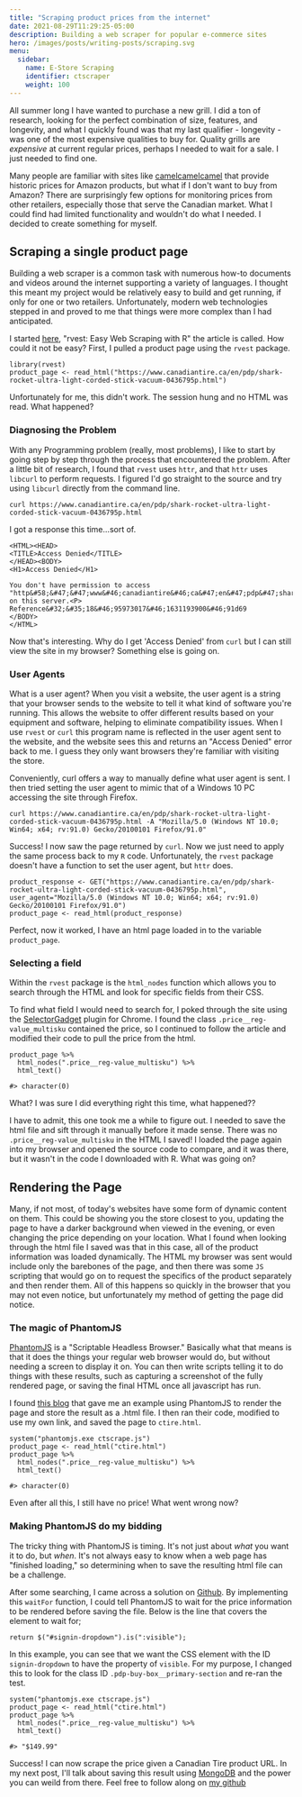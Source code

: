 ```yaml
---
title: "Scraping product prices from the internet"
date: 2021-08-29T11:29:25-05:00
description: Building a web scraper for popular e-commerce sites
hero: /images/posts/writing-posts/scraping.svg
menu:
  sidebar:
    name: E-Store Scraping
    identifier: ctscraper
    weight: 100
---
```


All summer long I have wanted to purchase a new grill. I did a ton of research, looking for the perfect combination of size, features, and longevity, and what I quickly found was that my last qualifier - longevity - was one of the most expensive qualities to buy for. Quality grills are _expensive_ at current regular prices, perhaps I needed to wait for a sale. I just needed to find one.

Many people are familiar with sites like [camelcamelcamel](https://www.camelcamelcamel.com) that provide historic prices for Amazon products, but what if I don't want to buy from Amazon? There are surprisingly few options for monitoring prices from other retailers, especially those that serve the Canadian market. What I could find had limited functionality and wouldn't do what I needed. I decided to create something for myself.

## Scraping a single product page

Building a web scraper is a common task with numerous how-to documents and videos around the internet supporting a variety of languages. I thought this meant my project would be relatively easy to build and get running, if only for one or two retailers. Unfortunately, modern web technologies stepped in and proved to me that things were more complex than I had anticipated.

I started [here](https://blog.rstudio.com/2014/11/24/rvest-easy-web-scraping-with-r/), "rvest: Easy Web Scraping with R" the article is called. How could it not be easy? First, I pulled a product page using the `rvest` package.

```
library(rvest)
product_page <- read_html("https://www.canadiantire.ca/en/pdp/shark-rocket-ultra-light-corded-stick-vacuum-0436795p.html")
```

Unfortunately for me, this didn't work. The session hung and no HTML was read. What happened?

### Diagnosing the Problem

With any Programming problem (really, most problems), I like to start by going step by step through the process that encountered the problem. After a little bit of research, I found that `rvest` uses `httr`, and that `httr` uses `libcurl` to perform requests. I figured I'd go straight to the source and try using `libcurl` directly from the command line.

```
curl https://www.canadiantire.ca/en/pdp/shark-rocket-ultra-light-corded-stick-vacuum-0436795p.html
```

I got a response this time...sort of.

```
<HTML><HEAD>
<TITLE>Access Denied</TITLE>
</HEAD><BODY>
<H1>Access Denied</H1>

You don't have permission to access "http&#58;&#47;&#47;www&#46;canadiantire&#46;ca&#47;en&#47;pdp&#47;shark&#45;rocket&#45;ultra&#45;light&#45;corded&#45;stick&#45;vacuum&#45;0436795p&#46;html" on this server.<P>
Reference&#32;&#35;18&#46;95973017&#46;1631193900&#46;91d69
</BODY>
</HTML>
```

Now that's interesting. Why do I get 'Access Denied' from `curl` but I can still view the site in my browser? Something else is going on.

### User Agents

What is a user agent? When you visit a website, the user agent is a string that your browser sends to the website to tell it what kind of software you're running. This allows the website to offer different results based on your equipment and software, helping to eliminate compatibility issues. When I use `rvest` or `curl` this program name is reflected in the user agent sent to the website, and the website sees this and returns an "Access Denied" error back to me. I guess they only want browsers they're familiar with visiting the store.

Conveniently, curl offers a way to manually define what user agent is sent. I then tried setting the user agent to mimic that of a Windows 10 PC accessing the site through Firefox.

```
curl https://www.canadiantire.ca/en/pdp/shark-rocket-ultra-light-corded-stick-vacuum-0436795p.html -A "Mozilla/5.0 (Windows NT 10.0; Win64; x64; rv:91.0) Gecko/20100101 Firefox/91.0"
```

Success! I now saw the page returned by `curl`. Now we just need to apply the same process back to my `R` code. Unfortunately, the `rvest` package doesn't have a function to set the user agent, but `httr` does.

```
product_response <- GET("https://www.canadiantire.ca/en/pdp/shark-rocket-ultra-light-corded-stick-vacuum-0436795p.html", user_agent="Mozilla/5.0 (Windows NT 10.0; Win64; x64; rv:91.0) Gecko/20100101 Firefox/91.0")
product_page <- read_html(product_response)
```

Perfect, now it worked, I have an html page loaded in to the variable `product_page`.

### Selecting a field

Within the `rvest` package is the `html_nodes` function which allows you to search through the HTML and look for specific fields from their CSS.

To find what field I would need to search for, I poked through the site using the [SelectorGadget](https://selectorgadget.com/) plugin for Chrome. I found the class `.price__reg-value_multisku` contained the price, so I continued to follow the article and modified their code to pull the price from the html.

```
product_page %>%
  html_nodes(".price__reg-value_multisku") %>%
  html_text()

#> character(0)
```

What? I was sure I did everything right this time, what happened??

I have to admit, this one took me a while to figure out. I needed to save the html file and sift through it manually before it made sense. There was no `.price__reg-value_multisku` in the HTML I saved! I loaded the page again into my browser and opened the source code to compare, and it was there, but it wasn't in the code I downloaded with R. What was going on?

## Rendering the Page

Many, if not most, of today's websites have some form of dynamic content on them. This could be showing you the store closest to you, updating the page to have a darker background when viewed in the evening, or even changing the price depending on your location. What I found when looking through the html file I saved was that in this case, all of the product information was loaded dynamically. The HTML my browser was sent would include only the barebones of the page, and then there was some `JS` scripting that would go on to request the specifics of the product separately and then render them. All of this happens so quickly in the browser that you may not even notice, but unfortunately my method of getting the page did notice.

### The magic of PhantomJS

[PhantomJS](https://phantomjs.org/) is a "Scriptable Headless Browser." Basically what that means is that it does the things your regular web browser would do, but without needing a screen to display it on. You can then write scripts telling it to do things with these results, such as capturing a screenshot of the fully rendered page, or saving the final HTML once all javascript has run.

I found [this blog](https://velaco.github.io/how-to-scrape-data-from-javascript-websites-with-R/) that gave me an example using PhantomJS to render the page and store the result as a .html file. I then ran their code, modified to use my own link, and saved the page to `ctire.html`.

```
system("phantomjs.exe ctscrape.js")
product_page <- read_html("ctire.html")
product_page %>%
  html_nodes(".price__reg-value_multisku") %>%
  html_text()

#> character(0)
```

Even after all this, I still have no price! What went wrong now?

### Making PhantomJS do my bidding

The tricky thing with PhantomJS is timing. It's not just about _what_ you want it to do, but _when_. It's not always easy to know when a web page has "finished loading," so determining when to save the resulting html file can be a challenge.

After some searching, I came across a solution on [Github](https://gist.github.com/th3d0g/11234133). By implementing this `waitFor` function, I could tell PhantomJS to wait for the price information to be rendered before saving the file. Below is the line that covers the element to wait for;

```
return $("#signin-dropdown").is(":visible");
```

In this example, you can see that we want the CSS element with the ID `signin-dropdown` to have the property of `visible`. For my purpose, I changed this to look for the class ID `.pdp-buy-box__primary-section` and re-ran the test.

```
system("phantomjs.exe ctscrape.js")
product_page <- read_html("ctire.html")
product_page %>%
  html_nodes(".price__reg-value_multisku") %>%
  html_text()

#> "$149.99"
```

Success! I can now scrape the price given a Canadian Tire product URL. In my next post, I'll talk about saving this result using [MongoDB](https://www.mongodb.com) and the power you can weild from there. Feel free to follow along on [my github](https://github.com/whatsthestoryglory/canada-price-tracker)
